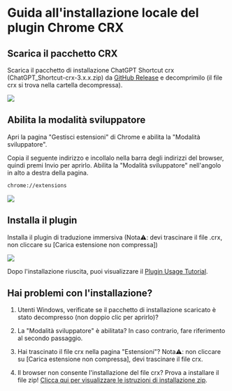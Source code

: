# Guida all'installazione locale del plugin Chrome CRX

## Scarica il pacchetto CRX

Scarica il pacchetto di installazione ChatGPT Shortcut crx (ChatGPT_Shortcut-crx-3.x.x.zip) da [GitHub Release](https://github.com/rockbenben/ChatGPT-Shortcut/releases/latest) e decomprimilo (il file crx si trova nella cartella decompressa).

![](https://img.newzone.top/2024-08-12-21-47-10.png?imageMogr2/format/webp)

## Abilita la modalità sviluppatore

Apri la pagina "Gestisci estensioni" di Chrome e abilita la "Modalità sviluppatore".

Copia il seguente indirizzo e incollalo nella barra degli indirizzi del browser, quindi premi Invio per aprirlo. Abilita la "Modalità sviluppatore" nell'angolo in alto a destra della pagina.

```txt
chrome://extensions
```

![](https://img.newzone.top/2024-08-12-22-05-52.png?imageMogr2/format/webp)

## Installa il plugin

Installa il plugin di traduzione immersiva (Nota⚠️: devi trascinare il file .crx, non cliccare su [Carica estensione non compressa])

![](https://img.newzone.top/2024-08-12-22-16-38.png?imageMogr2/format/webp)

Dopo l'installazione riuscita, puoi visualizzare il [Plugin Usage Tutorial](./usage.md).

## Hai problemi con l'installazione?

1. Utenti Windows, verificate se il pacchetto di installazione scaricato è stato decompresso (non doppio clic per aprirlo)?

2. La "Modalità sviluppatore" è abilitata? In caso contrario, fare riferimento al secondo passaggio.

3. Hai trascinato il file crx nella pagina "Estensioni"? Nota⚠️: non cliccare su [Carica estensione non compressa], devi trascinare il file crx.

4. Il browser non consente l'installazione del file crx? Prova a installare il file zip! [Clicca qui per visualizzare le istruzioni di installazione zip](./manual-chrome-extension-zip.md).
